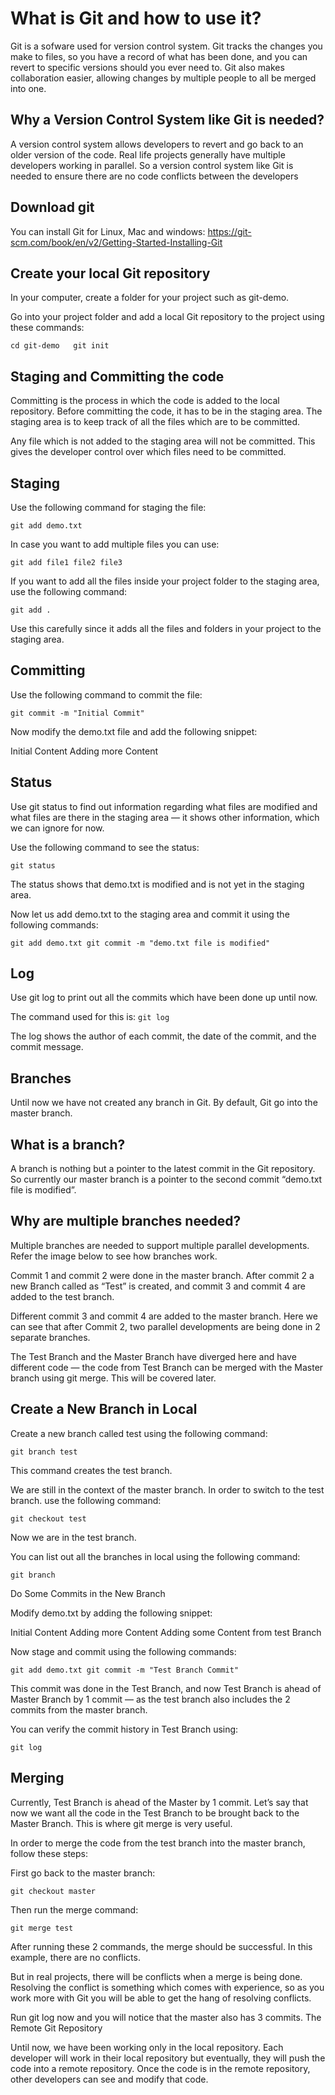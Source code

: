 # What is Git and how to use it?
Git is a sofware used for version control system. Git tracks the changes you make to files, so you have a record of what has been done, and you can revert to specific versions should you ever need to. Git also makes collaboration easier, allowing changes by multiple people to all be merged into one.

## Why a Version Control System like Git is needed?
A version control system allows developers to revert and go back to an older version of the code.
Real life projects generally have multiple developers working in parallel. So a version control system like Git is needed to ensure there are no code conflicts between the developers

## Download git

You can install Git for Linux, Mac and windows:
https://git-scm.com/book/en/v2/Getting-Started-Installing-Git

## Create your local Git repository

In your computer, create a folder for your project such as git-demo.

Go into your project folder and add a local Git repository to the project using these commands:

`cd git-demo  
git init`

## Staging and Committing the code

Committing is the process in which the code is added to the local repository. Before committing the code, it has to be in the staging area. The staging area is  to keep track of all the files which are to be committed.

Any file which is not added to the staging area will not be committed. This gives the developer control over which files need to be committed.

## Staging

Use the following command for staging the file:

`git add demo.txt`

In case you want to add multiple files you can use:

`git add file1 file2 file3`

If you want to add all the files inside your project folder to the staging area, use the following command:

`git add .`

Use this carefully since it adds all the files and folders in your project to the staging area.

## Committing

Use the following command to commit the file:

`git commit -m "Initial Commit"`

Now modify the demo.txt file and add the following snippet:

Initial Content Adding more Content

## Status

Use git status to find out information regarding what files are modified and what files are there in the staging area — it shows other information, which we can ignore for now.

Use the following command to see the status:

`git status`

The status shows that demo.txt is modified and is not yet in the staging area.

Now let us add demo.txt to the staging area and commit it using the following commands:

`git add demo.txt git commit -m "demo.txt file is modified"`

## Log

Use git log to print out all the commits which have been done up until now.

The command used for this is:
`git log`

The log shows the author of each commit, the date of the commit, and the commit message.

## Branches

Until now we have not created any branch in Git. By default, Git go into the master branch.

## What is a branch?

A branch is nothing but a pointer to the latest commit in the Git repository. So currently our master branch is a pointer to the second commit “demo.txt file is modified”.

## Why are multiple branches needed?

Multiple branches are needed to support multiple parallel developments. Refer the image below to see how branches work.

Commit 1 and commit 2 were done in the master branch. After commit 2 a new Branch called as “Test” is created, and commit 3 and commit 4 are added to the test branch.

Different commit 3 and commit 4 are added to the master branch. Here we can see that after Commit 2, two parallel developments are being done in 2 separate branches.

The Test Branch and the Master Branch have diverged here and have different code — the code from Test Branch can be merged with the Master branch using git merge. This will be covered later.

## Create a New Branch in Local

Create a new branch called test using the following command:

`git branch test`

This command creates the test branch.

We are still in the context of the master branch. In order to switch to the test branch. use the following command:

`git checkout test`

Now we are in the test branch.

You can list out all the branches in local using the following command:

`git branch`

Do Some Commits in the New Branch

Modify demo.txt by adding the following snippet:

Initial Content Adding more Content Adding some Content from test Branch

Now stage and commit using the following commands:

`git add demo.txt git commit -m "Test Branch Commit"`

This commit was done in the Test Branch, and now Test Branch is ahead of Master Branch by 1 commit — as the test branch also includes the 2 commits from the master branch.

You can verify the commit history in Test Branch using:

`git log`

## Merging

Currently, Test Branch is ahead of the Master by 1 commit. Let’s say that now we want all the code in the Test Branch to be brought back to the Master Branch. This is where git merge is very useful.

In order to merge the code from the test branch into the master branch, follow these steps:

First go back to the master branch:

`git checkout master`

Then run the merge command:

`git merge test`

After running these 2 commands, the merge should be successful. In this example, there are no conflicts.

But in real projects, there will be conflicts when a merge is being done. Resolving the conflict is something which comes with experience, so as you work more with Git you will be able to get the hang of resolving conflicts.

Run git log now and you will notice that the master also has 3 commits.
The Remote Git Repository

Until now, we have been working only in the local repository. Each developer will work in their local repository but eventually, they will push the code into a remote repository. Once the code is in the remote repository, other developers can see and modify that code.
